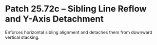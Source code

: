 # Patch 25.72c – Sibling Line Reflow and Y-Axis Detachment

Enforces horizontal sibling alignment and detaches them from downward vertical stacking.
